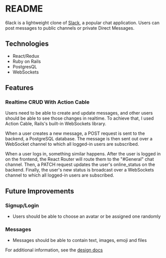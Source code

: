 # README

6lack is a lightweight clone of [Slack](https://www.slack.com), a popular chat application. Users can post messages to public channels or private Direct Messages.

## Technologies
- React/Redux
- Ruby on Rails
- PostgresQL
- WebSockets

## Features

### Realtime CRUD With Action Cable

Users need to be able to create and update messages, and other users should be able to see those changes in realtime. To achieve that, I used Action Cable, Rails's built-in WebSockets library.

When a user creates a new message, a POST request is sent to the backend, a PostgreSQL database. The message is then sent out over a WebSocket channel to which all logged-in users are subscribed.

When a user logs in, something similar happens. After the user is logged in on the frontend, the React Router will route them to the "#General" chat channel. Then, a PATCH request updates the user's online_status on the backend. Finally, the user's new status is broadcast over a WebSockets channel to which all logged-in users are subscribed.

## Future Improvements

### Signup/Login
- Users should be able to choose an avatar or be assigned one randomly
### Messages
- Messages should be able to contain text, images, emoji and files

For additional information, see the [design docs](https://github.com/rvsin8/6LACK)